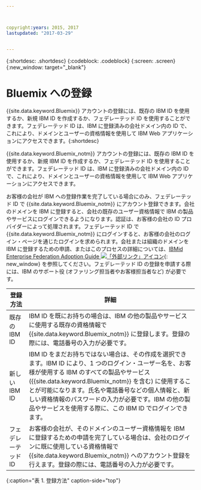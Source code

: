 ```yaml
---



copyright:years: 2015, 2017
lastupdated: "2017-03-29"


---
```


{:shortdesc: .shortdesc}
{:codeblock: .codeblock}
{:screen: .screen}
{:new_window: target="_blank"}

# Bluemix への登録

{{site.data.keyword.Bluemix}} アカウントの登録には、既存の IBM ID を使用するか、新規 IBM ID を作成するか、フェデレーテッド ID を使用することができます。フェデレーテッド ID は、IBM に登録済みの会社ドメイン内の ID で、これにより、ドメインとユーザーの資格情報を使用して IBM Web アプリケーションにアクセスできます。{:shortdesc}

{{site.data.keyword.Bluemix_notm}} アカウントの登録には、既存の IBM ID を使用するか、新規 IBM ID を作成するか、フェデレーテッド ID を使用することができます。フェデレーテッド ID は、IBM に登録済みの会社ドメイン内の ID で、これにより、ドメインとユーザーの資格情報を使用して IBM Web アプリケーションにアクセスできます。  

お客様の会社が IBM への登録作業を完了している場合にのみ、フェデレーテッド ID で {{site.data.keyword.Bluemix_notm}} にアカウント登録できます。会社のドメインを IBM に登録すると、会社の既存のユーザー資格情報で IBM の製品やサービスにログインできるようになります。認証は、お客様の会社の ID プロバイダーによって処理されます。フェデレーテッド ID で {{site.data.keyword.Bluemix_notm}} にログインすると、お客様の会社のログイン・ページを通じたログインを求められます。会社または組織のドメインを IBM に登録するための申請、またはこのプロセスの詳細については、[IBMid Enterprise Federation Adoption Guide ![「外部リンク」アイコン](../icons/launch-glyph.svg)](https://ibm.box.com/v/IBMid-Federation-Guide){: new_window} を参照してください。フェデレーテッド ID の登録を申請する際には、IBM のサポート役 (オファリング担当者やお客様担当者など) が必要です。

| 登録方法| 詳細|    
|-----------------|---------|
|既存の IBM ID| IBM ID を既にお持ちの場合は、IBM の他の製品やサービスに使用する既存の資格情報で {{site.data.keyword.Bluemix_notm}} に登録します。登録の際には、電話番号の入力が必要です。|
|新しい IBM ID| IBM ID をまだお持ちではない場合は、その作成を選択できます。IBM ID により、1 つのログイン・ユーザー名を、お客様が使用する IBM のすべての製品やサービス ({{site.data.keyword.Bluemix_notm}} を含む) に使用することが可能になります。氏名や電話番号などの個人情報と、新しい資格情報のパスワードの入力が必要です。IBM の他の製品やサービスを使用する際に、この IBM ID でログインできます。|
|フェデレーテッド ID| お客様の会社が、そのドメインのユーザー資格情報を IBM に登録するための申請を完了している場合は、会社のログインに既に使用している資格情報で {{site.data.keyword.Bluemix_notm}} へのアカウント登録を行えます。登録の際には、電話番号の入力が必要です。|
{:caption="表 1. 登録方法" caption-side="top"}
